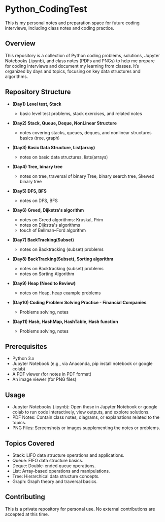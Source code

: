 # **Python_CodingTest**
This is my personal notes and preparation space for future coding interviews, including class notes and coding practice.

## Overview
This repository is a collection of Python coding problems, solutions, Jupyter Notebooks (.ipynb), and class notes (PDFs and PNGs) to help me prepare for coding interviews and document my learning from classes. It’s organized by days and topics, focusing on key data structures and algorithms.

## Repository Structure
- **(Day1) Level test, Stack**
   - basic level test problems, stack exercises, and related notes
      
- **(Day2) Stack, Queue, Deque, NonLinear Structure**
   - notes covering stacks, queues, deques, and nonlinear structures basics (tree, graph)
- **(Day3) Basic Data Structure, List(array)**
   - notes on basic data structures, lists(arrays)
- **(Day4) Tree, binary tree** 
   - notes on tree, traversal of binary Tree, binary search tree, Skewed binary tree
- **(Day5) DFS, BFS** 
   - notes on DFS, BFS
- **(Day6) Greed, Dijkstra's algorithm**
   - notes on Greed algorithms: Kruskal, Prim
   - notes on Dijkstra's algorithms
   - touch of Bellman–Ford algorithm
- **(Day7) BackTracking(Subset)**
   - notes on Backtracking (subset) problems
- **(Day8) BackTracking(Subset), Sorting algorithm**
   - notes on Backtracking (subset) problems
   - notes on Sorting Algorithm
- **(Day9) Heap (Need to Review)**
   - notes on Heap, heap example problems
- **(Day10) Coding Problem Solving Practice - Financial Companies**
   - Problems solving, notes
- **(Day11) Hash, HashMap, HashTable, Hash function**
   - Problems solving, notes
  
## Prerequisites
- Python 3.x
- Jupyter Notebook (e.g., via Anaconda, pip install notebook or google colab)
- A PDF viewer (for notes in PDF format)
- An image viewer (for PNG files)

## Usage
- Jupyter Notebooks (.ipynb): Open these in Jupyter Notebook or google colab to run code interactively, view outputs, and explore solutions.
- PDF Notes: Contain class notes, diagrams, or explanations related to the topics.
- PNG Files: Screenshots or images supplementing the notes or problems.

## Topics Covered
- Stack: LIFO data structure operations and applications.
- Queue: FIFO data structure basics.
- Deque: Double-ended queue operations.
- List: Array-based operations and manipulations.
- Tree: Hierarchical data structure concepts.
- Graph: Graph theory and traversal basics.

## Contributing
This is a private repository for personal use. No external contributions are accepted at this time.

